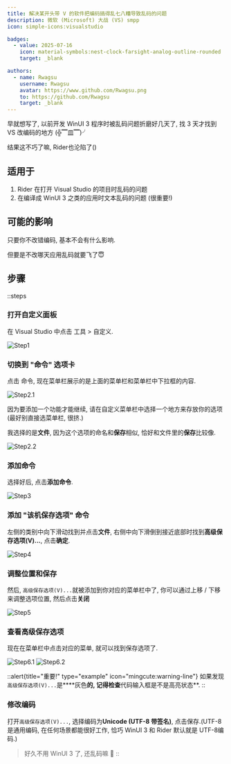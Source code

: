 ```yaml
---
title: 解决某开头带 V 的软件把编码搞得乱七八糟导致乱码的问题
description: 微软 (Microsoft) 大战 (VS) smpp
icon: simple-icons:visualstudio

badges:
  - value: 2025-07-16
    icon: material-symbols:nest-clock-farsight-analog-outline-rounded
    target: _blank

authors:
  - name: Rwagsu
    username: Rwagsu
    avatar: https://www.github.com/Rwagsu.png
    to: https://github.com/Rwagsu
    target: _blank
---
```


早就想写了, 以前开发 WinUI 3 程序时被乱码问题折磨好几天了, 找 3 天才找到 VS 改编码的地方 (╬▔皿▔)╯

结果这不巧了嘛, Rider也沦陷了()

## 适用于
1. Rider 在打开 Visual Studio 的项目时乱码的问题
2. 在编译成 WinUI 3 之类的应用时文本乱码的问题 (很重要!)

## 可能的影响
只要你不改错编码, 基本不会有什么影响.

但要是不改哪天应用乱码就要飞了😇

## 步骤

::steps
### 打开自定义面板
在 Visual Studio 中点击 工具 > 自定义.

![Step1](https://s21.ax1x.com/2025/07/17/pV3V6vd.png)

### 切换到 "命令" 选项卡
点击 命令, 现在菜单栏展示的是上面的菜单栏和菜单栏中下拉框的内容.

![Step2.1](https://s21.ax1x.com/2025/07/17/pV3Vqrn.png)

因为要添加一个功能才能继续, 请在自定义菜单栏中选择一个地方来存放你的选项 (最好别直接选菜单栏, 很挤.)

我选择的是**文件**, 因为这个选项的命名和**保存**相似, 恰好和文件里的**保存**比较像.

![Step2.2](https://s21.ax1x.com/2025/07/17/pV3VfVP.png)

### 添加命令
选择好后, 点击**添加命令**.

![Step3](https://s21.ax1x.com/2025/07/17/pV3Z9xJ.png)

### 添加 "该机保存选项" 命令
左侧的类别中向下滑动找到并点击**文件**, 右侧中向下滑倒到接近底部时找到**高级保存选项(V)...**, 点击**确定**.

![Step4](https://s21.ax1x.com/2025/07/17/pV3ZmGD.png)

### 调整位置和保存
然后, `高级保存选项(V)...`就被添加到你对应的菜单栏中了, 你可以通过上移 / 下移来调整选项位置, 然后点击**关闭**

![Step5](https://s21.ax1x.com/2025/07/17/pV3ZMMd.png)

### 查看高级保存选项
现在在菜单栏中点击对应的菜单, 就可以找到保存选项了.

![Step6.1](https://s21.ax1x.com/2025/07/17/pV3ZxeI.png)
![Step6.2](https://s21.ax1x.com/2025/07/17/pV3eEOs.png)

::alert{title="重要!" type="example" icon="mingcute:warning-line"}
如果发现`高级保存选项(V)...`是****灰色**的, 记得检查**代码输入框是不是高亮状态**.
::

### 修改编码
打开`高级保存选项(V)...`, 选择编码为**Unicode (UTF-8 带签名)**, 点击保存.(UTF-8是通用编码, 在任何场景都能很好工作, 恰巧 WinUI 3 和 Rider 默认就是 UTF-8编码.)

> 好久不用 WinUI 3 了, 还乱码嘛 🤔
::